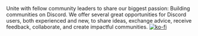 Unite with fellow community leaders to share our biggest passion: Building communities on Discord. We offer several great opportunities for Discord users, both experienced and new, to share ideas, exchange advice, receive feedback, collaborate, and create impactful communities.
[![ko-fi](https://ko-fi.com/img/githubbutton_sm.svg)](https://ko-fi.com/G2G2LCWHS)
